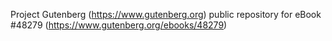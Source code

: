 Project Gutenberg (https://www.gutenberg.org) public repository for eBook #48279 (https://www.gutenberg.org/ebooks/48279)
